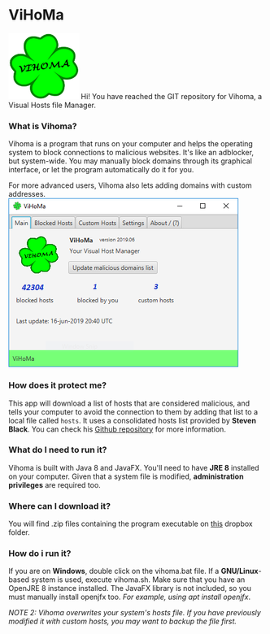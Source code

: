 # ViHoMa
<img src="https://raw.githubusercontent.com/cmabad/ViHoMa/master/src/resources/ico-big.png" alt="Vihoma logo" height="130em"/>
Hi! You have reached the GIT repository for Vihoma, a Visual Hosts file Manager. 

### What is Vihoma?
Vihoma is a program that runs on your computer and helps the operating system to block connections to malicious websites. It's like an adblocker, but system-wide. You may manually block domains through its graphical interface, or let the program automatically do it for you.

For more advanced users, Vihoma also lets adding domains with custom addresses.
![Vihoma main tab](https://raw.githubusercontent.com/cmabad/ViHoMa/master/src/resources/main-tab.PNG)

### How does it protect me?
This app will download a list of hosts that are considered malicious, and tells your computer to avoid the connection to them by adding that list to a local file called `hosts`.
It uses a consolidated hosts list provided by **Steven Black**. You can check his [Github repository](https://github.com/StevenBlack/hosts) for more information.

### What do I need to run it?
Vihoma is built with Java 8 and JavaFX. You'll need to have **JRE 8** installed on your computer. Given that a system file is modified, **administration privileges** are required too.

### Where can I download it?
You will find .zip files containing the program executable on [this](https://www.dropbox.com/sh/fs6pz5nhim62oj0/AAAvIwUTKPrRaSUB5iNtcGLIa?dl=0) dropbox folder.

### How do i run it?
If you are on **Windows**, double click on the vihoma.bat file.
If a **GNU/Linux**-based system is used, execute vihoma.sh. Make sure that you have an OpenJRE 8 instance installed. The JavaFX library is not included, so you must manually install openjfx too. *For example, using apt install openjfx*.

*NOTE 2: Vihoma overwrites your system's hosts file. If you have previously modified it with custom hosts, you may want to backup the file first.*